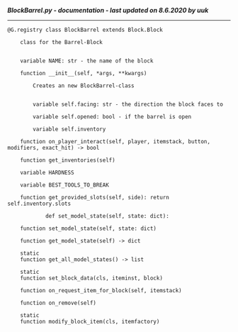 ***BlockBarrel.py - documentation - last updated on 8.6.2020 by uuk***
___

    @G.registry class BlockBarrel extends Block.Block
        
        class for the Barrel-Block


        variable NAME: str - the name of the block

        function __init__(self, *args, **kwargs)
            
            Creates an new BlockBarrel-class


            variable self.facing: str - the direction the block faces to

            variable self.opened: bool - if the barrel is open

            variable self.inventory

        function on_player_interact(self, player, itemstack, button, modifiers, exact_hit) -> bool

        function get_inventories(self)

        variable HARDNESS

        variable BEST_TOOLS_TO_BREAK

        function get_provided_slots(self, side): return self.inventory.slots
                
                def set_model_state(self, state: dict):

        function set_model_state(self, state: dict)

        function get_model_state(self) -> dict

        static
        function get_all_model_states() -> list

        static
        function set_block_data(cls, iteminst, block)

        function on_request_item_for_block(self, itemstack)

        function on_remove(self)

        static
        function modify_block_item(cls, itemfactory)